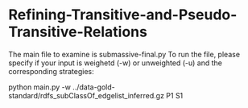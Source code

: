 # Refining-Transitive-and-Pseudo-Transitive-Relations
The main file to examine is submassive-final.py
To run the file, please specify if your input is weighetd (-w) or unweighted (-u) and the corresponding strategies:

python main.py -w ../data-gold-standard/rdfs_subClassOf_edgelist_inferred.gz P1 S1


